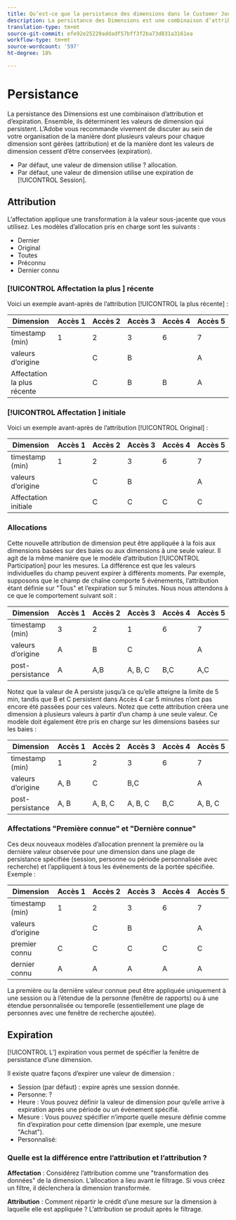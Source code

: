 ```yaml
---
title: Qu’est-ce que la persistance des dimensions dans le Customer Journey Analytics ?
description: La persistance des Dimensions est une combinaison d’attribution et d’expiration. Ensemble, ils déterminent les valeurs de dimension qui persistent.
translation-type: tm+mt
source-git-commit: efe92e25229addadf57bff3f2ba73d831a3161ea
workflow-type: tm+mt
source-wordcount: '597'
ht-degree: 18%

---
```



# Persistance

La persistance des Dimensions est une combinaison d’attribution et d’expiration. Ensemble, ils déterminent les valeurs de dimension qui persistent. L’Adobe vous recommande vivement de discuter au sein de votre organisation de la manière dont plusieurs valeurs pour chaque dimension sont gérées (attribution) et de la manière dont les valeurs de dimension cessent d’être conservées (expiration).

* Par défaut, une valeur de dimension utilise ? allocation.
* Par défaut, une valeur de dimension utilise une expiration de [!UICONTROL Session].

## Attribution

L’affectation applique une transformation à la valeur sous-jacente que vous utilisez. Les modèles d’allocation pris en charge sont les suivants :

* Dernier
* Original
* Toutes
* Préconnu
* Dernier connu

### [!UICONTROL Affectation la plus ] récente

Voici un exemple avant-après de l’attribution [!UICONTROL la plus récente] :

| Dimension | Accès 1 | Accès 2 | Accès 3 | Accès 4 | Accès 5 |
| --- | --- | --- | --- | --- | --- |
| timestamp (min) | 1 | 2 | 3 | 6 | 7 |
| valeurs d’origine |  | C | B |  | A |
| Affectation la plus récente |  | C | B | B | A |

### [!UICONTROL Affectation ] initiale

Voici un exemple avant-après de l’attribution [!UICONTROL Original] :

| Dimension | Accès 1 | Accès 2 | Accès 3 | Accès 4 | Accès 5 |
| --- | --- | --- | --- | --- | --- |
| timestamp (min) | 1 | 2 | 3 | 6 | 7 |
| valeurs d’origine |  | C | B |  | A |
| Affectation initiale |  | C | C | C | C |

###  Allocations

Cette nouvelle attribution de dimension peut être appliquée à la fois aux dimensions basées sur des baies ou aux dimensions à une seule valeur. Il agit de la même manière que le modèle d’attribution [!UICONTROL Participation] pour les mesures. La différence est que les valeurs individuelles du champ peuvent expirer à différents moments. Par exemple, supposons que le champ de chaîne comporte 5 événements, l’attribution étant définie sur &quot;Tous&quot; et l’expiration sur 5 minutes. Nous nous attendons à ce que le comportement suivant soit :

| Dimension | Accès 1 | Accès 2 | Accès 3 | Accès 4 | Accès 5 |
| --- | --- | --- | --- | --- | --- |
| timestamp (min) | 3 | 2 | 1 | 6 | 7 |
| valeurs d’origine | A | B | C |  | A |
| post-persistance | A | A,B | A, B, C | B,C | A,C |

Notez que la valeur de A persiste jusqu’à ce qu’elle atteigne la limite de 5 min, tandis que B et C persistent dans Accès 4 car 5 minutes n’ont pas encore été passées pour ces valeurs. Notez que cette attribution créera une dimension à plusieurs valeurs à partir d’un champ à une seule valeur. Ce modèle doit également être pris en charge sur les dimensions basées sur les baies :

| Dimension | Accès 1 | Accès 2 | Accès 3 | Accès 4 | Accès 5 |
| --- | --- | --- | --- | --- | --- |
| timestamp (min) | 1 | 2 | 3 | 6 | 7 |
| valeurs d’origine | A, B | C | B,C |  | A |
| post-persistance | A, B | A, B, C | A, B, C | B,C | A, B, C |

### Affectations &quot;Première connue&quot; et &quot;Dernière connue&quot;

Ces deux nouveaux modèles d’allocation prennent la première ou la dernière valeur observée pour une dimension dans une plage de persistance spécifiée (session, personne ou période personnalisée avec recherche) et l’appliquent à tous les événements de la portée spécifiée. Exemple :

| Dimension | Accès 1 | Accès 2 | Accès 3 | Accès 4 | Accès 5 |
| --- | --- | --- | --- | --- | --- |
| timestamp (min) | 1 | 2 | 3 | 6 | 7 |
| valeurs d’origine |  | C | B |  | A |
| premier connu | C | C | C | C | C |
| dernier connu | A | A | A | A | A |

La première ou la dernière valeur connue peut être appliquée uniquement à une session ou à l’étendue de la personne (fenêtre de rapports) ou à une étendue personnalisée ou temporelle (essentiellement une plage de personnes avec une fenêtre de recherche ajoutée).

## Expiration

[!UICONTROL L’] expiration vous permet de spécifier la fenêtre de persistance d’une dimension.

Il existe quatre façons d’expirer une valeur de dimension :

* Session (par défaut) : expire après une session donnée.
* Personne: ?
* Heure : Vous pouvez définir la valeur de dimension pour qu’elle arrive à expiration après une période ou un événement spécifié.
* Mesure : Vous pouvez spécifier n’importe quelle mesure définie comme fin d’expiration pour cette dimension (par exemple, une mesure &quot;Achat&quot;).
* Personnalisé:

### Quelle est la différence entre l’attribution et l’attribution ?

**Affectation** : Considérez l’attribution comme une &quot;transformation des données&quot; de la dimension. L’allocation a lieu avant le filtrage. Si vous créez un filtre, il déclenchera la dimension transformée.

**Attribution** : Comment répartir le crédit d’une mesure sur la dimension à laquelle elle est appliquée ? L’attribution se produit après le filtrage.

